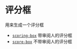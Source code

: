 # 评分框

用来生成一个评分框

  - [`scoring-box`](https://ezexam.pages.dev/scoring-box) 带审阅人的评分框
  - [`score-box`](https://ezexam.pages.dev/score-box) 不带审阅人的评分框